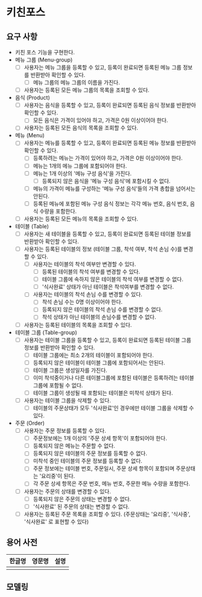 # 키친포스

## 요구 사항
- 키친 포스 기능을 구현한다.
- 메뉴 그룹 (Menu-group)
    - [ ]  사용자는 메뉴 그룹을 등록할 수 있고, 등록이 완료되면 등록된 메뉴 그룹 정보를 반환받아 확인할 수 있다.
        - [ ]  메뉴 그룹의 메뉴 그룹의 이름을 가진다.
    - [ ]  사용자는 등록된 모든 메뉴 그룹의 목록을 조회할 수 있다.
- 음식 (Product)
    - [ ]  사용자는 음식을 등록할 수 있고, 등록이 완료되면 등록된 음식 정보를 반환받아 확인할 수 있다.
        - [ ]  모든 음식은 가격이 있어야 하고, 가격은 0원 이상이어야 한다.
    - [ ]  사용자는 등록된 모든 음식의 목록을 조회할 수 있다.
- 메뉴 (Menu)
    - [ ]  사용자는 메뉴를 등록할 수 있고, 등록이 완료되면 등록된 메뉴 정보를 반환받아 확인할 수 있다.
        - [ ]  등록하려는 메뉴는 가격이 있어야 하고, 가격은 0원 이상이어야 한다.
        - [ ]  메뉴는 1개의 메뉴 그룹에 포함되어야 한다.
        - [ ]  메뉴는 1개 이상의 '메뉴 구성 음식'을 가진다.
            - [ ] 등록되지 않은 음식을 '메뉴 구성 음식'에 포함시킬 수 없다.
        - [ ]  메뉴의 가격이 메뉴를 구성하는 '메뉴 구성 음식'들의 가격 총합을 넘어서는 안된다.
        - [ ]  등록된 메뉴에 포함된 메뉴 구성 음식 정보는 각각 메뉴 번호, 음식 번호, 음식 수량을 포함한다.
    - [ ]  사용자는 등록된 모든 메뉴의 목록을 조회할 수 있다.
- 테이블 (Table)
    - [ ]  사용자는 새 테이블을 등록할 수 있고, 등록이 완료되면 등록된 테이블 정보를 반환받아 확인할 수 있다.
    - [ ]  사용자는 등록된 테이블의 정보 (테이블 그룹, 착석 여부, 착석 손님 수)를 변경할 수 있다.
        - [ ]  사용자는 테이블의 착석 여부만 변경할 수 있다.
            - [ ]  등록된 테이블의 착석 여부를 변경할 수 있다.
            - [ ]  테이블 그룹에 속하지 않은 테이블의 착석 여부를 변경할 수 없다.
            - [ ]  '식사완료' 상태가 아닌 테이블은 착석여부를 변경할 수 없다.
        - [ ]  사용자는 테이블의 착석 손님 수를 변경할 수 있다.
            - [ ]  착석 손님 수는 0명 이상이어야 한다.
            - [ ]  등록되지 않은 테이블의 착석 손님 수를 변경할 수 없다.
            - [ ]  착석 상태가 아닌 테이블의 손님수를 변경할 수 없다.
    - [ ]  사용자는 등록된 테이블의 목록을 조회할 수 있다.
- 테이블 그룹 (Table-group)
    - [ ]  사용자는 테이블 그룹을 등록할 수 있고, 등록이 완료되면 등록된 테이블 그룹 정보를 반환받아 확인할 수 있다.
        - [ ]  테이블 그룹에는 최소 2개의 테이블이 포함되어야 한다.
        - [ ]  등록되지 않은 테이블이 테이블 그룹에 포함되어서는 안된다.
        - [ ]  테이블 그룹은 생성일자를 가진다.
        - [ ]  이미 착석중이거나 다른 테이블그룹에 포함된 테이블은 등록하려는 테이블 그룹에 포함될 수 없다.
        - [ ]  테이블 그룹이 생성될 때 포함되는 테이블은 미착석 상태가 된다.        
    - [ ]  사용자는 테이블 그룹을 삭제할 수 있다.
        - [ ]  테이블의 주문상태가 모두 '식사완료'인 경우에만 테이블 그룹을 삭제할 수 있다.
- 주문 (Order)
    - [ ]  사용자는 주문 정보를 등록할 수 있다.
        - [ ]  주문정보에는 1개 이상의 '주문 상세 항목'이 포함되어야 한다.
        - [ ]  등록되지 않은 메뉴는 주문할 수 없다.
        - [ ]  등록되지 않은 테이블의 주문 정보를 등록할 수 없다.
        - [ ]  미착석 중인 테이블의 주문 정보를 등록할 수 없다.
        - [ ]  주문 정보에는 테이블 번호, 주문일시, 주문 상세 항목이 포함되며 주문상태는 '요리중'이 된다.
        - [ ]  각 주문 상세 항목은 주문 번호, 메뉴 번호, 주문한 메뉴 수량을 포함한다.
    - [ ]  사용자는 주문의 상태를 변경할 수 있다.
        - [ ]  등록되지 않은 주문의 상태는 변경할 수 없다.
        - [ ]  '식사완료' 된 주문의 상태는 변경할 수 없다.
    - [ ]  사용자는 등록된 주문 목록을 조회할 수 있다.
    (주문상태는 '요리중', '식사중', '식사완료' 로 표현할 수 있다)
            
## 용어 사전

| 한글명 | 영문명 | 설명 |
| --- | --- | --- |
|  |  |  |

## 모델링
